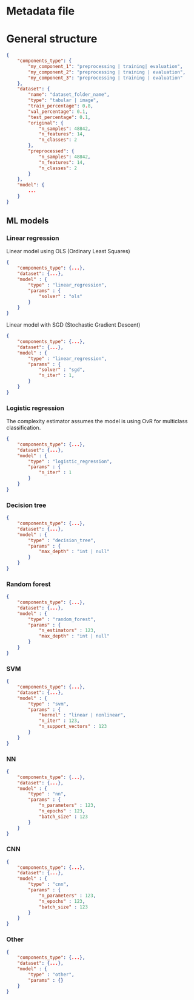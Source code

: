 # Metadata file

# General structure

```json
{
    "components_type": {
        "my_component_1": "preprocessing | training| evaluation",
        "my_component_2": "preprocessing | training | evaluation",
        "my_component_3": "preprocessing | training | evaluation"
    },
    "dataset": {
        "name": "dataset_folder_name",
        "type": "tabular | image",
        "train_percentage": 0.8,
        "val_percentage": 0.1,
        "test_percentage": 0.1,
        "original": {
            "n_samples": 48842,
            "n_features": 14,
            "n_classes": 2
        },
        "preprocessed": {
            "n_samples": 48842,
            "n_features": 14,
            "n_classes": 2
        }
    },
    "model": {
        ...
    }
}
```

## ML models

### Linear regression

Linear model using OLS (Ordinary Least Squares)


```json
{
    "components_type": {...},
    "dataset": {...},
    "model" : {
        "type" : "linear_regression",
        "params" : {
            "solver" : "ols"
        }
    }
}
```

Linear model with SGD (Stochastic Gradient Descent)

```json
{
    "components_type": {...},
    "dataset": {...},
    "model" : {
        "type" : "linear_regression",
        "params" : {
            "solver" : "sgd",
            "n_iter" : 1,
        }
    }
}
```

### Logistic regression

The complexity estimator assumes the model is using OvR for multiclass classification.

```json
{
    "components_type": {...},
    "dataset": {...},
    "model" : {
        "type" : "logistic_regression",
        "params" : {
            "n_iter" : 1
        }
    }
}
```

### Decision tree

```json
{
    "components_type": {...},
    "dataset": {...},
    "model" : {
        "type" : "decision_tree",
        "params" : {
            "max_depth" : "int | null"
        }
    }
}
```

### Random forest

```json
{
    "components_type": {...},
    "dataset": {...},
    "model" : {
        "type" : "random_forest",
        "params" : {
            "n_estimators" : 123,
            "max_depth" : "int | null"
        }
    }
}
```

### SVM

```json
{
    "components_type": {...},
    "dataset": {...},
    "model" : {
        "type" : "svm",
        "params" : {
            "kernel" : "linear | nonlinear",
            "n_iter" : 123,
            "n_support_vectors" : 123
        }
    }
}
```

### NN

```json
{
    "components_type": {...},
    "dataset": {...},
    "model" : {
        "type" : "nn",
        "params" : {
            "n_parameters" : 123,
            "n_epochs" : 123,
            "batch_size" : 123
        }
    }
}
```

### CNN

```json
{
    "components_type": {...},
    "dataset": {...},
    "model" : {
        "type" : "cnn",
        "params" : {
            "n_parameters" : 123,
            "n_epochs" : 123,
            "batch_size" : 123
        }
    }
}
```

### Other

```json
{
    "components_type": {...},
    "dataset": {...},
    "model" : {
        "type" : "other",
        "params" : {}
    }
}
```